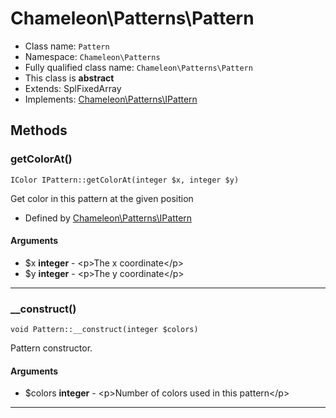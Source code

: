 # Chameleon\Patterns\Pattern


* Class name: `Pattern`
* Namespace: `Chameleon\Patterns`
* Fully qualified class name: `Chameleon\Patterns\Pattern`
* This class is **abstract**
* Extends: SplFixedArray
* Implements: [Chameleon\Patterns\IPattern](Patterns/IPattern)
## Methods
### getColorAt()
    IColor IPattern::getColorAt(integer $x, integer $y)

Get color in this pattern at the given position


* Defined by [Chameleon\Patterns\IPattern](Patterns/IPattern)
#### Arguments
* $x **integer** - &lt;p&gt;The x coordinate&lt;/p&gt;
* $y **integer** - &lt;p&gt;The y coordinate&lt;/p&gt;

---
### __construct()
    void Pattern::__construct(integer $colors)

Pattern constructor.


#### Arguments
* $colors **integer** - &lt;p&gt;Number of colors used in this pattern&lt;/p&gt;

---
